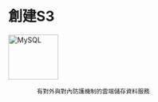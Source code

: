 <h1>創建S3</h1>
<img src="https://user-images.githubusercontent.com/97188330/157659045-06af6fa1-525c-4915-adb3-ee7cd9a9b137.png" width="100" height="90" alt="MySQL"/><br/>

            有對外與對內防護機制的雲端儲存資料服務

